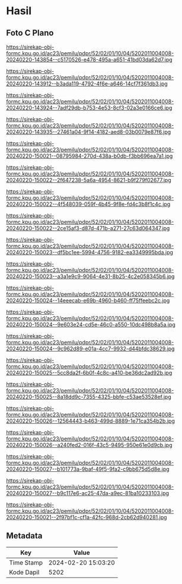# Hasil

## Foto C Plano

https://sirekap-obj-formc.kpu.go.id/ac23/pemilu/pdpr/52/02/01/10/04/5202011004008-20240220-143854--c5170526-e478-495a-a651-41bd03da62d7.jpg

https://sirekap-obj-formc.kpu.go.id/ac23/pemilu/pdpr/52/02/01/10/04/5202011004008-20240220-143912--b3ada119-4792-4f6e-a646-14cf7f361db3.jpg

https://sirekap-obj-formc.kpu.go.id/ac23/pemilu/pdpr/52/02/01/10/04/5202011004008-20240220-143924--7adf29db-b753-4e53-8cf3-02a3e0166ce6.jpg

https://sirekap-obj-formc.kpu.go.id/ac23/pemilu/pdpr/52/02/01/10/04/5202011004008-20240220-143935--27461a04-9f14-4182-aed8-03b0079e87f6.jpg

https://sirekap-obj-formc.kpu.go.id/ac23/pemilu/pdpr/52/02/01/10/04/5202011004008-20240220-150021--08795984-270d-438a-b0db-f3bb696ea7a1.jpg

https://sirekap-obj-formc.kpu.go.id/ac23/pemilu/pdpr/52/02/01/10/04/5202011004008-20240220-150022--2f647238-5a6a-4954-8621-b9f279f02677.jpg

https://sirekap-obj-formc.kpu.go.id/ac23/pemilu/pdpr/52/02/01/10/04/5202011004008-20240220-150022--4f548039-059f-4b45-9f8e-fd4c3b8f1c4c.jpg

https://sirekap-obj-formc.kpu.go.id/ac23/pemilu/pdpr/52/02/01/10/04/5202011004008-20240220-150022--2ce15af3-d87d-471b-a271-27c63d064347.jpg

https://sirekap-obj-formc.kpu.go.id/ac23/pemilu/pdpr/52/02/01/10/04/5202011004008-20240220-150023--df5bc1ee-5994-4756-9182-ea3349995bda.jpg

https://sirekap-obj-formc.kpu.go.id/ac23/pemilu/pdpr/52/02/01/10/04/5202011004008-20240220-150023--a3a1e9c9-9064-4e31-8b25-4c2e058345b6.jpg

https://sirekap-obj-formc.kpu.go.id/ac23/pemilu/pdpr/52/02/01/10/04/5202011004008-20240220-150024--14eeecab-e69b-4960-b460-ff75ffeebc2c.jpg

https://sirekap-obj-formc.kpu.go.id/ac23/pemilu/pdpr/52/02/01/10/04/5202011004008-20240220-150024--9e603e24-cd5e-46c0-a550-10dc498b8a5a.jpg

https://sirekap-obj-formc.kpu.go.id/ac23/pemilu/pdpr/52/02/01/10/04/5202011004008-20240220-150024--9c962d89-e01a-4cc7-9932-d44bfdc38629.jpg

https://sirekap-obj-formc.kpu.go.id/ac23/pemilu/pdpr/52/02/01/10/04/5202011004008-20240220-150025--5cc8da2f-6b0f-4c8c-a410-be36dc2ad92b.jpg

https://sirekap-obj-formc.kpu.go.id/ac23/pemilu/pdpr/52/02/01/10/04/5202011004008-20240220-150025--8a18dd9c-7355-4325-bbfe-c53ae53528ef.jpg

https://sirekap-obj-formc.kpu.go.id/ac23/pemilu/pdpr/52/02/01/10/04/5202011004008-20240220-150026--12564443-b463-499d-8889-1e71ca354b2b.jpg

https://sirekap-obj-formc.kpu.go.id/ac23/pemilu/pdpr/52/02/01/10/04/5202011004008-20240220-150026--a240fed2-016f-43c5-9495-950e61e0d9cb.jpg

https://sirekap-obj-formc.kpu.go.id/ac23/pemilu/pdpr/52/02/01/10/04/5202011004008-20240220-150027--b101773a-9baf-49f5-9fa2-c9bb675d5d8e.jpg

https://sirekap-obj-formc.kpu.go.id/ac23/pemilu/pdpr/52/02/01/10/04/5202011004008-20240220-150027--b9c117e6-ac25-47da-a9ec-81ba10233103.jpg

https://sirekap-obj-formc.kpu.go.id/ac23/pemilu/pdpr/52/02/01/10/04/5202011004008-20240220-150021--2f97bf1c-cf1a-42fc-968d-2cb62d940281.jpg


## Metadata

| Key        | Value               |
| ---------- | ------------------- |
| Time Stamp | 2024-02-20 15:03:20 |
| Kode Dapil | 5202                |




